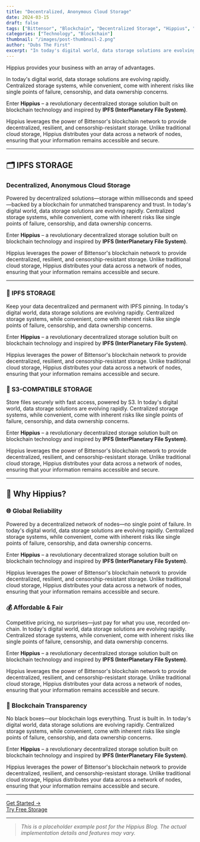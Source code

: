 ```yaml
---
title: "Decentralized, Anonymous Cloud Storage"
date: 2024-03-15
draft: false
tags: ["Bittensor", "Blockchain", "Decentralized Storage", "Hippius", "IPFS"]
categories: ["Technology", "Blockchain"]
thumbnail: "/images/post-thumbnail-2.png"
author: "Dubs The First"
excerpt: "In today's digital world, data storage solutions are evolving rapidly. Centralized storage systems, while convenient, come with inherent risks like single points of failure, censorship, and data ownership concerns."
---
```


Hippius provides your business with an array of advantages.

In today's digital world, data storage solutions are evolving rapidly. Centralized storage systems, while convenient, come with inherent risks like single points of failure, censorship, and data ownership concerns. 

Enter **Hippius** – a revolutionary decentralized storage solution built on blockchain technology and inspired by **IPFS (InterPlanetary File System)**.

Hippius leverages the power of Bittensor's blockchain network to provide decentralized, resilient, and censorship-resistant storage. Unlike traditional cloud storage, Hippius distributes your data across a network of nodes, ensuring that your information remains accessible and secure.

---

## 🗂️ IPFS STORAGE

### Decentralized, Anonymous Cloud Storage

Powered by decentralized solutions—storage within milliseconds and speed—backed by a blockchain for unmatched transparency and trust.
In today's digital world, data storage solutions are evolving rapidly. Centralized storage systems, while convenient, come with inherent risks like single points of failure, censorship, and data ownership concerns. 

Enter **Hippius** – a revolutionary decentralized storage solution built on blockchain technology and inspired by **IPFS (InterPlanetary File System)**.

Hippius leverages the power of Bittensor's blockchain network to provide decentralized, resilient, and censorship-resistant storage. Unlike traditional cloud storage, Hippius distributes your data across a network of nodes, ensuring that your information remains accessible and secure.

---

### 🔐 IPFS STORAGE
Keep your data decentralized and permanent with IPFS pinning.
In today's digital world, data storage solutions are evolving rapidly. Centralized storage systems, while convenient, come with inherent risks like single points of failure, censorship, and data ownership concerns. 

Enter **Hippius** – a revolutionary decentralized storage solution built on blockchain technology and inspired by **IPFS (InterPlanetary File System)**.

Hippius leverages the power of Bittensor's blockchain network to provide decentralized, resilient, and censorship-resistant storage. Unlike traditional cloud storage, Hippius distributes your data across a network of nodes, ensuring that your information remains accessible and secure.

### 🧰 S3-COMPATIBLE STORAGE
Store files securely with fast access, powered by S3.
In today's digital world, data storage solutions are evolving rapidly. Centralized storage systems, while convenient, come with inherent risks like single points of failure, censorship, and data ownership concerns. 

Enter **Hippius** – a revolutionary decentralized storage solution built on blockchain technology and inspired by **IPFS (InterPlanetary File System)**.

Hippius leverages the power of Bittensor's blockchain network to provide decentralized, resilient, and censorship-resistant storage. Unlike traditional cloud storage, Hippius distributes your data across a network of nodes, ensuring that your information remains accessible and secure.

---

## 🚀 Why Hippius?

### 🌐 Global Reliability
Powered by a decentralized network of nodes—no single point of failure.
In today's digital world, data storage solutions are evolving rapidly. Centralized storage systems, while convenient, come with inherent risks like single points of failure, censorship, and data ownership concerns. 

Enter **Hippius** – a revolutionary decentralized storage solution built on blockchain technology and inspired by **IPFS (InterPlanetary File System)**.

Hippius leverages the power of Bittensor's blockchain network to provide decentralized, resilient, and censorship-resistant storage. Unlike traditional cloud storage, Hippius distributes your data across a network of nodes, ensuring that your information remains accessible and secure.

### 💰 Affordable & Fair
Competitive pricing, no surprises—just pay for what you use, recorded on-chain.
In today's digital world, data storage solutions are evolving rapidly. Centralized storage systems, while convenient, come with inherent risks like single points of failure, censorship, and data ownership concerns. 

Enter **Hippius** – a revolutionary decentralized storage solution built on blockchain technology and inspired by **IPFS (InterPlanetary File System)**.

Hippius leverages the power of Bittensor's blockchain network to provide decentralized, resilient, and censorship-resistant storage. Unlike traditional cloud storage, Hippius distributes your data across a network of nodes, ensuring that your information remains accessible and secure.

### 🔗 Blockchain Transparency
No black boxes—our blockchain logs everything. Trust is built in.
In today's digital world, data storage solutions are evolving rapidly. Centralized storage systems, while convenient, come with inherent risks like single points of failure, censorship, and data ownership concerns. 

Enter **Hippius** – a revolutionary decentralized storage solution built on blockchain technology and inspired by **IPFS (InterPlanetary File System)**.

Hippius leverages the power of Bittensor's blockchain network to provide decentralized, resilient, and censorship-resistant storage. Unlike traditional cloud storage, Hippius distributes your data across a network of nodes, ensuring that your information remains accessible and secure.

---

[Get Started →](#)  
[Try Free Storage](#)

---

> *This is a placeholder example post for the Hippius Blog. The actual implementation details and features may vary.*
